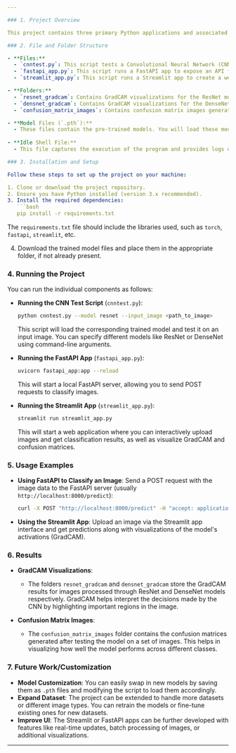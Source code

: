 ```yaml
---

### 1. Project Overview

This project contains three primary Python applications and associated model files. It utilizes neural networks for image classification and produces visualizations such as GradCAM results and confusion matrices. The three `.pth` model files store pre-trained models used for making predictions.

### 2. File and Folder Structure

- **Files:**
  - `cnntest.py`: This script tests a Convolutional Neural Network (CNN) for classification tasks.
  - `fastapi_app.py`: This script runs a FastAPI app to expose an API for image classification.
  - `streamlit_app.py`: This script runs a Streamlit app to create a web-based UI for interacting with the model.

- **Folders:**
  - `resnet_gradcam`: Contains GradCAM visualizations for the ResNet model.
  - `densnet_gradcam`: Contains GradCAM visualizations for the DenseNet model.
  - `confusion_matrix_images`: Contains confusion matrix images generated from the classification results.

- **Model Files (`.pth`):**
  - These files contain the pre-trained models. You will load these models in the test scripts or apps for predictions. The models are typically trained using CNN architectures like ResNet or DenseNet.
  
- **Idle Shell File:**
  - This file captures the execution of the program and provides logs or output from the execution process.

### 3. Installation and Setup

Follow these steps to set up the project on your machine:

1. Clone or download the project repository.
2. Ensure you have Python installed (version 3.x recommended).
3. Install the required dependencies:
   ```bash
   pip install -r requirements.txt
   ```
   The `requirements.txt` file should include the libraries used, such as `torch`, `fastapi`, `streamlit`, etc.

4. Download the trained model files and place them in the appropriate folder, if not already present.

### 4. Running the Project

You can run the individual components as follows:

- **Running the CNN Test Script** (`cnntest.py`):
  ```bash
  python cnntest.py --model resnet --input_image <path_to_image>
  ```
  This script will load the corresponding trained model and test it on an input image. You can specify different models like ResNet or DenseNet using command-line arguments.

- **Running the FastAPI App** (`fastapi_app.py`):
  ```bash
  uvicorn fastapi_app:app --reload
  ```
  This will start a local FastAPI server, allowing you to send POST requests to classify images.

- **Running the Streamlit App** (`streamlit_app.py`):
  ```bash
  streamlit run streamlit_app.py
  ```
  This will start a web application where you can interactively upload images and get classification results, as well as visualize GradCAM and confusion matrices.

### 5. Usage Examples

- **Using FastAPI to Classify an Image**:
  Send a POST request with the image data to the FastAPI server (usually `http://localhost:8000/predict`):
  ```bash
  curl -X POST "http://localhost:8000/predict" -H "accept: application/json" -H "Content-Type: multipart/form-data" -F "file=@<image_path>"
  ```

- **Using the Streamlit App**:
  Upload an image via the Streamlit app interface and get predictions along with visualizations of the model's activations (GradCAM).

### 6. Results

- **GradCAM Visualizations**:  
  - The folders `resnet_gradcam` and `densnet_gradcam` store the GradCAM results for images processed through ResNet and DenseNet models respectively. GradCAM helps interpret the decisions made by the CNN by highlighting important regions in the image.

- **Confusion Matrix Images**:  
  - The `confusion_matrix_images` folder contains the confusion matrices generated after testing the model on a set of images. This helps in visualizing how well the model performs across different classes.

### 7. Future Work/Customization

- **Model Customization**: You can easily swap in new models by saving them as `.pth` files and modifying the script to load them accordingly.
- **Expand Dataset**: The project can be extended to handle more datasets or different image types. You can retrain the models or fine-tune existing ones for new datasets.
- **Improve UI**: The Streamlit or FastAPI apps can be further developed with features like real-time updates, batch processing of images, or additional visualizations.

--- 
```

